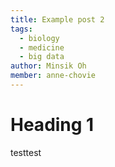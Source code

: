 ```yaml
---
title: Example post 2
tags:
  - biology
  - medicine
  - big data
author: Minsik Oh
member: anne-chovie
---
```


# Heading 1

testtest
